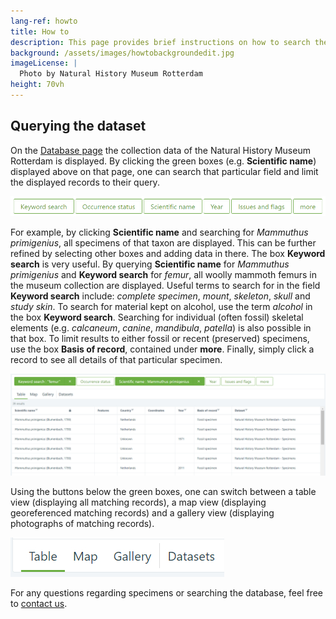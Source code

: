 ```yaml
---
lang-ref: howto
title: How to
description: This page provides brief instructions on how to search the specimen database of the [Natural History Museum Rotterdam](https://www.hetnatuurhistorisch.nl/en).
background: /assets/images/howtobackgroundedit.jpg
imageLicense: |
  Photo by Natural History Museum Rotterdam
height: 70vh
---
```


## Querying the dataset
On the [Database page](https://hp-nhm-rotterdam.gbif-staging.org/data) the collection data of the Natural History Museum Rotterdam is displayed. By clicking the green boxes (e.g. **Scientific name**) displayed above on that page, one can search that particular field and limit the displayed records to their query.

<img src="/assets/images/greenboxes2.jpg">

For example, by clicking **Scientific name** and searching for _Mammuthus primigenius_, all specimens of that taxon are displayed. This can be further refined by selecting other boxes and adding data in there. The box **Keyword search** is very useful. By querying **Scientific name** for _Mammuthus primigenius_ and **Keyword search** for _femur_, all woolly mammoth femurs in the museum collection are displayed. Useful terms to search for in the field **Keyword search** include: _complete specimen_, _mount_, _skeleton_, _skull_ and _study skin_. To search for material kept on alcohol, use the term _alcohol_ in the box **Keyword search**. Searching for individual (often fossil) skeletal elements (e.g. _calcaneum_, _canine_, _mandibula_, _patella_) is also possible in that box. To limit results to either fossil or recent (preserved) specimens, use the box **Basis of record**, contained under **more**. Finally, simply click a record to see all details of that particular specimen. 

<img src="/assets/images/examplequery2.jpg">

Using the buttons below the green boxes, one can switch between a table view (displaying all matching records), a map view (displaying georeferenced matching records) and a gallery view (displaying photographs of matching records).

<img src="/assets/images/tablemapgallery.jpg">

For any questions regarding specimens or searching the database, feel free to [contact us](https://www.hetnatuurhistorisch.nl/en/contact/).
